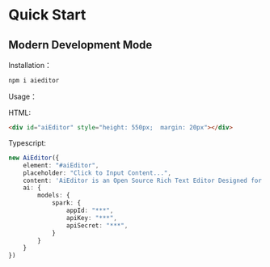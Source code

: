 # Quick Start


## Modern Development Mode

Installation：

```shell
npm i aieditor
```

Usage：

HTML:

```html
<div id="aiEditor" style="height: 550px;  margin: 20px"></div>
```


Typescript:

```typescript
new AiEditor({
    element: "#aiEditor",
    placeholder: "Click to Input Content...",
    content: 'AiEditor is an Open Source Rich Text Editor Designed for AI. ',
    ai: {
        models: {
            spark: {
                appId: "***",
                apiKey: "***",
                apiSecret: "***",
            }
        }
    }
})
```

